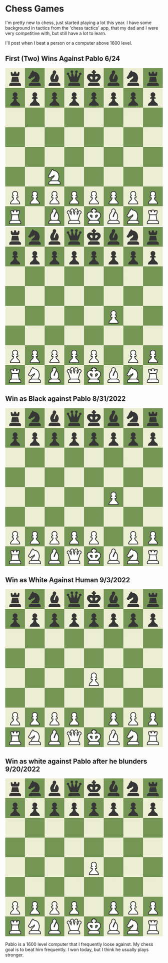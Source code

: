 # Chess Games

I'm pretty new to chess, just started playing a lot this year. I have some background in tactics from the 'chess tactics' app, that my dad and I were very competitive with, but still have a lot to learn. 

I'll post when I beat a person or a computer above 1600 level. 
## First (Two) Wins Against Pablo 6/24
![Alt Text](/games/first-time-beating-pablo.gif)
![Alt Text](/games/second-pablo.gif)



## Win as Black against Pablo 8/31/2022
![Alt Text](/games/beat_pablo_black.gif)


## Win as White Against Human 9/3/2022
![Alt Text](/games/beat-human.gif)



## Win as white against Pablo after he blunders 9/20/2022

![Alt Text](/games/board.gif)

Pablo is a 1600 level computer that I frequently loose against. My chess goal is to beat him frequently. I won today, but I think he usually plays stronger. 



